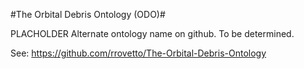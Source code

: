 #The Orbital Debris Ontology (ODO)#

PLACHOLDER Alternate ontology name on github. To be determined.

See: https://github.com/rrovetto/The-Orbital-Debris-Ontology
